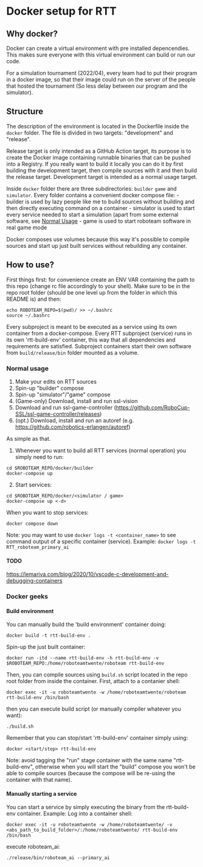 # Docker setup for RTT
## Why docker?
Docker can create a virtual environment with pre installed depencendies. This makes sure everyone with this virtual environment can build or run our code.

For a simulation tournament (2022/04), every team had to put their program in a docker image, so that their image could run on the server of the people that hosted the tournament (So less delay between our program and the simulator).

## Structure
The description of the environment is located in the Dockerfile inside the `docker` folder. The file is divided in two targets: "development" and "release".

Release target is only intended as a GitHub Action target, its purpose is to create the Docker image containing runnable binaries that can be pushed into a Registry. If you really want to build it locally you can do it by first building the development target, then compile sources with it and then build the release target. Development target is intended as a normal usage target.

Inside `docker` folder there are three subdirectories: `builder` `game` and `simulator`.
Every folder contains a convenient docker compose file:
    - builder is used by lazy people like me to build sources without building and then directly executing command on a container
    - simulator is used to start every service needed to start a simulation (apart from some external software, see [Normal Usage](#normal-usage)
    - game is used to start roboteam software in real game mode

Docker composes use volumes because this way it's possible to compile sources and start up just built services without rebuilding any container.

## How to use?
First things first: for convenience create an ENV VAR containing the path to this repo (change rc file accordingly to your shell). Make sure to be in the repo root folder (should be one level up from the folder in which this README is) and then:
```
echo ROBOTEAM_REPO=$(pwd)/ >> ~/.bashrc
source ~/.bashrc
```

Every subproject is meant to be executed as a service using its own container from a docker-compose.
Every RTT subproject (service) runs in its own 'rtt-build-env' container, this way that all dependencies and requirements are satisfied. 
Subproject containers start their own software from `build/release/bin` folder mounted as a volume.

### Normal usage
1) Make your edits on RTT sources
2) Spin-up "builder" compose
3) Spin-up "simulator"/"game" compose
4) (Game-only) Download, install and run ssl-vision
4) Download and run ssl-game-controller (https://github.com/RoboCup-SSL/ssl-game-controller/releases)
5) (opt.) Download, install and run an autoref (e.g. https://github.com/robotics-erlangen/autoref)

As simple as that.

1. Whenever you want to build all RTT services (normal operation) you simply need to run:
```
cd $ROBOTEAM_REPO/docker/builder
docker-compose up
```
2. Start services:
```
cd $ROBOTEAM_REPO/docker/<simulator / game>
docker-compose up <-d>
```
When you want to stop services:
```
docker compose down
```

Note: you may want to use `docker logs -t <container_name>` to see command output of a specific container (service).
Example: `docker logs -t RTT_roboteam_primary_ai`

#### TODO
https://lemariva.com/blog/2020/10/vscode-c-development-and-debugging-containers

### Docker geeks
#### Build environment
You can manually build the 'build environment' container doing:
```
docker build -t rtt-build-env .
```

Spin-up the just built container:
```
docker run -itd --name rtt-build-env -h rtt-build-env -v $ROBOTEAM_REPO:/home/roboteamtwente/roboteam rtt-build-env
```

Then, you can compile sources using `build.sh` script located in the repo root folder from inside the container.
First, attach to a contanier shell: 
```
docker exec -it -u roboteamtwente -w /home/roboteamtwente/roboteam rtt-build-env /bin/bash
```
then you can execute build script (or manually compiler whatever you want):
```
./build.sh
```

Remember that you can stop/start 'rtt-build-env' container simply using:
```
docker <start/stop> rtt-build-env
```

Note: avoid tagging the "run" stage container with the same name "rtt-build-env", otherwise when you will start the "build" compose you won't be able to compile sources (because the compose will be re-using the container with that name).
#### Manually starting a service
You can start a service by simply executing the binary from the rtt-build-env container.
Example:
Log into a container shell:
```
docker exec -it -u roboteamtwente -w /home/roboteamtwente/ -v <abs_path_to_build_folder>/:/home/roboteamtwente/ rtt-build-env /bin/bash
```
execute roboteam_ai:
```
./release/bin/roboteam_ai --primary_ai
```

